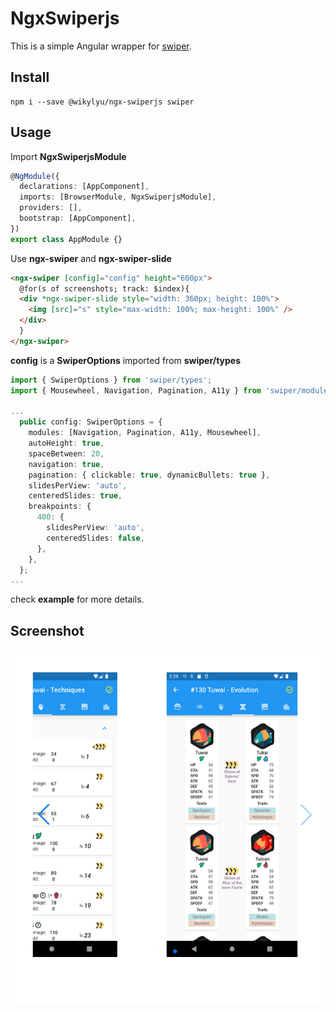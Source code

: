 # NgxSwiperjs

This is a simple Angular wrapper for [swiper](https://swiperjs.com/element).

## Install

```shell
npm i --save @wikylyu/ngx-swiperjs swiper
```

## Usage

Import **NgxSwiperjsModule**

```typescript
@NgModule({
  declarations: [AppComponent],
  imports: [BrowserModule, NgxSwiperjsModule],
  providers: [],
  bootstrap: [AppComponent],
})
export class AppModule {}
```

Use **ngx-swiper** and **ngx-swiper-slide**

```html
<ngx-swiper [config]="config" height="600px">
  @for(s of screenshots; track: $index){
  <div *ngx-swiper-slide style="width: 360px; height: 100%">
    <img [src]="s" style="max-width: 100%; max-height: 100%" />
  </div>
  }
</ngx-swiper>
```

**config** is a **SwiperOptions** imported from **swiper/types**

```typescript
import { SwiperOptions } from 'swiper/types';
import { Mousewheel, Navigation, Pagination, A11y } from 'swiper/modules';

...
  public config: SwiperOptions = {
    modules: [Navigation, Pagination, A11y, Mousewheel],
    autoHeight: true,
    spaceBetween: 20,
    navigation: true,
    pagination: { clickable: true, dynamicBullets: true },
    slidesPerView: 'auto',
    centeredSlides: true,
    breakpoints: {
      400: {
        slidesPerView: 'auto',
        centeredSlides: false,
      },
    },
  };
...
```

check **example** for more details.

## Screenshot

![screnshot](https://raw.githubusercontent.com/wikylyu-xyz/ngx-swiperjs/master/screenshot/screenshot1.png)
